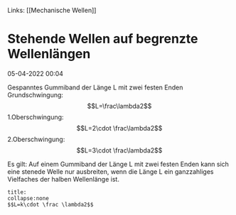 Links: [[Mechanische Wellen]]
# Stehende Wellen auf begrenzte Wellenlängen
05-04-2022  00:04

Gespanntes Gummiband der Länge L mit zwei festen Enden
Grundschwingung: $$L=\frac\lambda2$$
1.Oberschwingung: $$L=2\cdot \frac\lambda2$$
2.Oberschwingung: $$L=3\cdot \frac\lambda2$$

Es gilt: Auf einem Gummiband der Länge L mit zwei festen Enden kann sich eine stenede Welle nur ausbreiten, wenn die Länge L ein ganzzahliges Vielfaches der halben Wellenlänge ist.
```ad-important
title:
collapse:none
$$L=k\cdot \frac \lambda2$$
```

